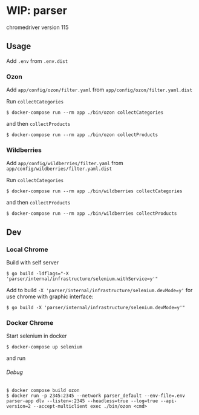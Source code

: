 # WIP: parser

chromedriver version 115

## Usage

Add `.env` from `.env.dist`

### Ozon

Add `app/config/ozon/filter.yaml` from `app/config/ozon/filter.yaml.dist`

Run `collectCategories`
```
$ docker-compose run --rm app ./bin/ozon collectCategories
```
and then `collectProducts`
```
$ docker-compose run --rm app ./bin/ozon collectProducts
```

### Wildberries

Add `app/config/wildberries/filter.yaml` from `app/config/wildberries/filter.yaml.dist`

Run `collectCategories`
```
$ docker-compose run --rm app ./bin/wildberries collectCategories
```
and then `collectProducts`
```
$ docker-compose run --rm app ./bin/wildberries collectProducts
```

## Dev
### Local Chrome

Build with self server
```
$ go build -ldflags="-X 'parser/internal/infrastructure/selenium.withService=y'"
```

Add to build `-X 'parser/internal/infrastructure/selenium.devMode=y'` for use chrome with graphic interface:
```
$ go build -X 'parser/internal/infrastructure/selenium.devMode=y'"
```

### Docker Chrome
Start selenium in docker
```
$ docker-compose up selenium
```
and run

###### Debug
```
$ docker compose build ozon
$ docker run -p 2345:2345 --network parser_default --env-file=.env parser-app dlv --listen=:2345 --headless=true --log=true --api-version=2 --accept-multiclient exec ./bin/ozon <cmd>
```
